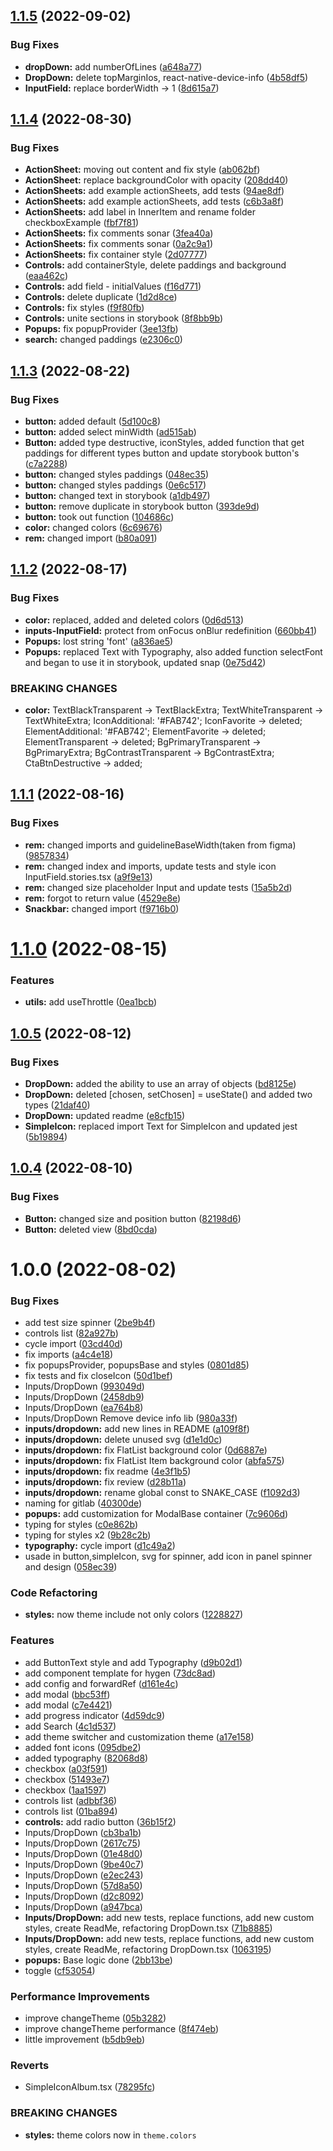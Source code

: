 ## [1.1.5](https://glab.lad24.ru/npm/mobydick/compare/v1.1.4...v1.1.5) (2022-09-02)


### Bug Fixes

* **dropDown:** add numberOfLines ([a648a77](https://glab.lad24.ru/npm/mobydick/commit/a648a77144d92d2e4fa7659436d219f89e39a50d))
* **DropDown:** delete topMarginIos, react-native-device-info ([4b58df5](https://glab.lad24.ru/npm/mobydick/commit/4b58df5ace5df9d42dba26fe02485d4d7fa4e289))
* **InputField:** replace borderWidth -> 1 ([8d615a7](https://glab.lad24.ru/npm/mobydick/commit/8d615a7bccac26565ed2dda2c556deda91e1a706))

## [1.1.4](https://glab.lad24.ru/npm/mobydick/compare/v1.1.3...v1.1.4) (2022-08-30)


### Bug Fixes

* **ActionSheet:** moving out content and fix style ([ab062bf](https://glab.lad24.ru/npm/mobydick/commit/ab062bfbdd01bff55f750d89786478a1fdf6f7a6))
* **ActionSheet:** replace backgroundColor with opacity ([208dd40](https://glab.lad24.ru/npm/mobydick/commit/208dd409683e6a61751497f000f121add830b199))
* **ActionSheets:** add example actionSheets, add tests ([94ae8df](https://glab.lad24.ru/npm/mobydick/commit/94ae8df9792ed15f5081d8e215cc4a4883660e06))
* **ActionSheets:** add example actionSheets, add tests ([c6b3a8f](https://glab.lad24.ru/npm/mobydick/commit/c6b3a8f45d67d20e20056f8222d91473f46abde9))
* **ActionSheets:** add label in InnerItem and rename folder checkboxExample ([fbf7f81](https://glab.lad24.ru/npm/mobydick/commit/fbf7f81ca0300e694a53635557822d79b19528e7))
* **ActionSheets:** fix comments sonar ([3fea40a](https://glab.lad24.ru/npm/mobydick/commit/3fea40aed5b4016c0e7e8ac549034a87371bfaf5))
* **ActionSheets:** fix comments sonar ([0a2c9a1](https://glab.lad24.ru/npm/mobydick/commit/0a2c9a1094edc7655430942f8ed135d3d99ab22b))
* **ActionSheets:** fix container style ([2d07777](https://glab.lad24.ru/npm/mobydick/commit/2d077776b75958d71746db78a2f85aebea95ce59))
* **Controls:** add containerStyle, delete paddings and background ([eaa462c](https://glab.lad24.ru/npm/mobydick/commit/eaa462cf708342e7bdabaa11d829492578a652f1))
* **Controls:** add field - initialValues ([f16d771](https://glab.lad24.ru/npm/mobydick/commit/f16d7710812ece0b8ee0fbf69cbc982b4a56e847))
* **Controls:** delete duplicate ([1d2d8ce](https://glab.lad24.ru/npm/mobydick/commit/1d2d8ce0428b40dfbdc4d64c17211f9804fc263b))
* **Controls:** fix styles ([f9f80fb](https://glab.lad24.ru/npm/mobydick/commit/f9f80fb308ee3ea6196e7dc0ff02ee02c581dceb))
* **Controls:** unite sections in storybook ([8f8bb9b](https://glab.lad24.ru/npm/mobydick/commit/8f8bb9b3018be867266cbb1f501392e09f180165))
* **Popups:** fix popupProvider ([3ee13fb](https://glab.lad24.ru/npm/mobydick/commit/3ee13fbabcff1273d1f8f96515772779cc5b1fb1))
* **search:** changed paddings ([e2306c0](https://glab.lad24.ru/npm/mobydick/commit/e2306c0b72dbb16fbc9c0726c14f3c480a11cd65))

## [1.1.3](https://glab.lad24.ru/npm/mobydick/compare/v1.1.2...v1.1.3) (2022-08-22)


### Bug Fixes

* **button:** added default ([5d100c8](https://glab.lad24.ru/npm/mobydick/commit/5d100c841a0aba33b829a5bec502e087bb6e467a))
* **button:** added select minWidth ([ad515ab](https://glab.lad24.ru/npm/mobydick/commit/ad515ab8a9daca12e810524da3c1cfc030bd5c9c))
* **Button:** added type destructive, iconStyles, added function that get paddings for different types button and  update storybook button's ([c7a2288](https://glab.lad24.ru/npm/mobydick/commit/c7a228824c754f522f3658343c05c0757901f6ef))
* **button:** changed styles paddings ([048ec35](https://glab.lad24.ru/npm/mobydick/commit/048ec35598a620011e992699469a29b785e6771e))
* **button:** changed styles paddings ([0e6c517](https://glab.lad24.ru/npm/mobydick/commit/0e6c51706c4b6ca5eea9bb57a6feff2cc1145923))
* **button:** changed text in storybook ([a1db497](https://glab.lad24.ru/npm/mobydick/commit/a1db497710d7210f09642322b8a737630b0c84fa))
* **button:** remove duplicate in storybook button ([393de9d](https://glab.lad24.ru/npm/mobydick/commit/393de9d556fcf755710d8d388ef24dca3c1f0571))
* **button:** took out function ([104686c](https://glab.lad24.ru/npm/mobydick/commit/104686c744a709efae67984d0531018f5f735d44))
* **color:** changed colors ([6c69676](https://glab.lad24.ru/npm/mobydick/commit/6c69676f84b8e16c2ce607117751e6aea3bf8899))
* **rem:** changed import ([b80a091](https://glab.lad24.ru/npm/mobydick/commit/b80a09184cc8c626e26b6c1ea44e95762fe5bf1e))

## [1.1.2](https://glab.lad24.ru/npm/mobydick/compare/v1.1.1...v1.1.2) (2022-08-17)


### Bug Fixes

* **color:** replaced, added and deleted colors ([0d6d513](https://glab.lad24.ru/npm/mobydick/commit/0d6d5130172daf3b056f3ca9afe71667b938bcb6))
* **inputs-InputField:** protect from onFocus onBlur redefinition ([660bb41](https://glab.lad24.ru/npm/mobydick/commit/660bb41e90fadaec3bcd621809f63f9aeaa3ef63))
* **Popups:** lost string 'font' ([a836ae5](https://glab.lad24.ru/npm/mobydick/commit/a836ae5e7ddbadb4b0debd311f4122b6290cf7c5))
* **Popups:** replaced Text with Typography, also added function selectFont and began to use it in storybook, updated snap ([0e75d42](https://glab.lad24.ru/npm/mobydick/commit/0e75d42fc2e7b5986358e2e5e2df61b337222049))


### BREAKING CHANGES

* **color:** TextBlackTransparent -> TextBlackExtra; TextWhiteTransparent -> TextWhiteExtra; IconAdditional: '#FAB742'; IconFavorite -> deleted; ElementAdditional: '#FAB742'; ElementFavorite -> deleted; ElementTransparent -> deleted; BgPrimaryTransparent -> BgPrimaryExtra; BgContrastTransparent -> BgContrastExtra; CtaBtnDestructive -> added;

## [1.1.1](https://glab.lad24.ru/npm/mobydick/compare/v1.1.0...v1.1.1) (2022-08-16)


### Bug Fixes

* **rem:** changed imports and guidelineBaseWidth(taken from figma) ([9857834](https://glab.lad24.ru/npm/mobydick/commit/9857834b050dcd2e6d3f61fe727edf2080ec48de))
* **rem:** changed index and imports, update tests and style icon InputField.stories.tsx ([a9f9e13](https://glab.lad24.ru/npm/mobydick/commit/a9f9e13adfe8e6a6e87a1dccc79aed1e29cdb4f4))
* **rem:** changed size placeholder Input and update tests ([15a5b2d](https://glab.lad24.ru/npm/mobydick/commit/15a5b2d3552ef84365994b43a9d69e725880ee19))
* **rem:** forgot to return value ([4529e8e](https://glab.lad24.ru/npm/mobydick/commit/4529e8ecb89984968c001893b79e2a665925b18b))
* **Snackbar:** changed import ([f9716b0](https://glab.lad24.ru/npm/mobydick/commit/f9716b01344b4fea966ffc3710a2a1e6f7508f28))

# [1.1.0](https://glab.lad24.ru/npm/mobydick/compare/v1.0.5...v1.1.0) (2022-08-15)


### Features

* **utils:** add useThrottle ([0ea1bcb](https://glab.lad24.ru/npm/mobydick/commit/0ea1bcb1e6d9fed92e59124134dd62b04bb46a91))

## [1.0.5](https://glab.lad24.ru/npm/mobydick/compare/v1.0.4...v1.0.5) (2022-08-12)


### Bug Fixes

* **DropDown:** added the ability to use an array of objects ([bd8125e](https://glab.lad24.ru/npm/mobydick/commit/bd8125e82ba35df7b75ec291b092f3f02c89e578))
* **DropDown:** deleted [chosen, setChosen] = useState() and added two types ([21daf40](https://glab.lad24.ru/npm/mobydick/commit/21daf40446bb0e78445521c616539f8d9fbcf3ca))
* **DropDown:** updated readme ([e8cfb15](https://glab.lad24.ru/npm/mobydick/commit/e8cfb15150fe30051d7c8a37873f16bb05740ffc))
* **SimpleIcon:** replaced import Text for SimpleIcon and updated jest ([5b19894](https://glab.lad24.ru/npm/mobydick/commit/5b19894f379e15a26cacc332ce1b8e38061cc7cc))

## [1.0.4](https://glab.lad24.ru/npm/mobydick/compare/v1.0.3...v1.0.4) (2022-08-10)


### Bug Fixes

* **Button:** changed size and position button ([82198d6](https://glab.lad24.ru/npm/mobydick/commit/82198d6817cee5a4922d73f1c4674aa032cdfb5a))
* **Button:** deleted view ([8bd0cda](https://glab.lad24.ru/npm/mobydick/commit/8bd0cda1bca70780ebd13cd4ef39ffee04467ee3))

# 1.0.0 (2022-08-02)


### Bug Fixes

* add test size spinner ([2be9b4f](https://glab.lad24.ru/npm/mobydick/commit/2be9b4f355de9cbe173187767168e543c15660a3))
* controls list ([82a927b](https://glab.lad24.ru/npm/mobydick/commit/82a927b2ea5dcd5578729ab933771f6c067b7667))
* cycle import ([03cd40d](https://glab.lad24.ru/npm/mobydick/commit/03cd40d819b1132769d0aeb3f365600ee435cf86))
* fix imports ([a4c4e18](https://glab.lad24.ru/npm/mobydick/commit/a4c4e189ec39fdc5f0d3e66b6b4bef6d30ceaeeb))
* fix popupsProvider, popupsBase and styles ([0801d85](https://glab.lad24.ru/npm/mobydick/commit/0801d85392bcac024077c4f9215b02ecabbf0bac))
* fix tests and fix closeIcon ([50d1bef](https://glab.lad24.ru/npm/mobydick/commit/50d1befaab8348800fddcc09b19ee566748abe45))
* Inputs/DropDown ([993049d](https://glab.lad24.ru/npm/mobydick/commit/993049de49bd428b1770b26d95e9cc6b2cf4f631))
* Inputs/DropDown ([2458db9](https://glab.lad24.ru/npm/mobydick/commit/2458db99af2e72e9332c215ca1b49d579ec0ba92))
* Inputs/DropDown ([ea764b8](https://glab.lad24.ru/npm/mobydick/commit/ea764b8462a5de2dbe03f61f1327d13838dc1d64))
* Inputs/DropDown Remove device info lib ([980a33f](https://glab.lad24.ru/npm/mobydick/commit/980a33fe7cc4c46f3b471d0e4152385497a43d60))
* **inputs/dropdown:** add new lines in README ([a109f8f](https://glab.lad24.ru/npm/mobydick/commit/a109f8febfdd07710bf97bf37d84cfe19bbd1cf1))
* **inputs/dropdown:** delete unused svg ([d1e1d0c](https://glab.lad24.ru/npm/mobydick/commit/d1e1d0ccdf87cca1edc39d055767a994d63cff17))
* **inputs/dropdown:** fix FlatList background color ([0d6887e](https://glab.lad24.ru/npm/mobydick/commit/0d6887e1a0737fdbc54f81551003e66dceb20bae))
* **inputs/dropdown:** fix FlatList Item background color ([abfa575](https://glab.lad24.ru/npm/mobydick/commit/abfa575ea48ff0a970473e673ead9357775ef767))
* **inputs/dropdown:** fix readme ([4e3f1b5](https://glab.lad24.ru/npm/mobydick/commit/4e3f1b529352133878cdd56778d214222b3570b1))
* **inputs/dropdown:** fix review ([d28b11a](https://glab.lad24.ru/npm/mobydick/commit/d28b11a1789eda8b49eddfb42cdd2f36d48a8ac2))
* **inputs/dropdown:** rename global const to SNAKE_CASE ([f1092d3](https://glab.lad24.ru/npm/mobydick/commit/f1092d3510f27ba0ff73508b5eedf59895eabefd))
* naming for gitlab ([40300de](https://glab.lad24.ru/npm/mobydick/commit/40300de05a4a472fe00347ebf1fc2b4d4f982892))
* **popups:** add customization for ModalBase container ([7c9606d](https://glab.lad24.ru/npm/mobydick/commit/7c9606d65550d41402b946ea73ebe1abe38a55c9))
* typing for styles ([c0e862b](https://glab.lad24.ru/npm/mobydick/commit/c0e862b11fdee57c8d3723378c239e4d616942f6))
* typing for styles x2 ([9b28c2b](https://glab.lad24.ru/npm/mobydick/commit/9b28c2bc14e167ae3b0b4089e8dfa7a34e27780b))
* **typography:** cycle import ([d1c49a2](https://glab.lad24.ru/npm/mobydick/commit/d1c49a219384704914537dbfee0b97b7a00a2525))
* usade in button,simpleIcon, svg for spinner, add icon in panel spinner and design ([058ec39](https://glab.lad24.ru/npm/mobydick/commit/058ec39aaa6be1a986fc3b4fa73f72f18098c0b8))


### Code Refactoring

* **styles:** now theme include not only colors ([1228827](https://glab.lad24.ru/npm/mobydick/commit/1228827dc60333fb3621fe8081b221cc1c4011d2))


### Features

* add ButtonText style and add Typography ([d9b02d1](https://glab.lad24.ru/npm/mobydick/commit/d9b02d1d710dc97578c08f0437dccef887f34ee5))
* add component template for hygen ([73dc8ad](https://glab.lad24.ru/npm/mobydick/commit/73dc8adfd196a3191b5cbaf8b5e7350a74ecc46a))
* add config and forwardRef ([d161e4c](https://glab.lad24.ru/npm/mobydick/commit/d161e4c86bafba77e34773159f556ef23f6b03e8))
* add modal ([bbc53ff](https://glab.lad24.ru/npm/mobydick/commit/bbc53ff140339f71b9cb4ba33f7e24f687c3e179))
* add modal ([c7e4421](https://glab.lad24.ru/npm/mobydick/commit/c7e4421b144a4c371c3ed31bf682430aff471e50))
* add progress indicator ([4d59dc9](https://glab.lad24.ru/npm/mobydick/commit/4d59dc9edfd3124c6dcf428bd18b36f65d4d9a87))
* add Search ([4c1d537](https://glab.lad24.ru/npm/mobydick/commit/4c1d537840249a2dfb545f59880556d9fdbfddd1))
* add theme switcher and customization theme ([a17e158](https://glab.lad24.ru/npm/mobydick/commit/a17e158c58c9ea77af5257b32e9a1a51b8700969))
* added font icons ([095dbe2](https://glab.lad24.ru/npm/mobydick/commit/095dbe28e5b72722391c8d88dc74711ea9e152e1))
* added typography ([82068d8](https://glab.lad24.ru/npm/mobydick/commit/82068d8d32d8fc82c6cfb9c07b448474eed7b3eb))
* checkbox ([a03f591](https://glab.lad24.ru/npm/mobydick/commit/a03f591e0be46555b298d8a0986961535f99abb1))
* checkbox ([51493e7](https://glab.lad24.ru/npm/mobydick/commit/51493e706591f6b01d556294161e69fb154ccb6b))
* checkbox ([1aa1597](https://glab.lad24.ru/npm/mobydick/commit/1aa159733ae9ec72cd684c24379b8987a8d31563))
* controls list ([adbbf36](https://glab.lad24.ru/npm/mobydick/commit/adbbf3689daff899c605d4be01c5817d1a443cb4))
* controls list ([01ba894](https://glab.lad24.ru/npm/mobydick/commit/01ba8942bd551f53dc4eb4057ae32615bc0f7d84))
* **controls:** add radio button ([36b15f2](https://glab.lad24.ru/npm/mobydick/commit/36b15f2a18b578aae88df1c373afbaf1100e2a1b))
* Inputs/DropDown ([cb3ba1b](https://glab.lad24.ru/npm/mobydick/commit/cb3ba1b8ee9ee6e47a58b1e5bedf948afc3220e8))
* Inputs/DropDown ([2617c75](https://glab.lad24.ru/npm/mobydick/commit/2617c7562bb207a177c11a945497795a06ddaf35))
* Inputs/DropDown ([01e48d0](https://glab.lad24.ru/npm/mobydick/commit/01e48d03fb25fdd94d044f45a2fe3afa0cfed26d))
* Inputs/DropDown ([9be40c7](https://glab.lad24.ru/npm/mobydick/commit/9be40c7548f5c16f0a67157380abc8ec72ceb705))
* Inputs/DropDown ([e2ec243](https://glab.lad24.ru/npm/mobydick/commit/e2ec243e9d4ee3f0345ccb2390026be3e57718e4))
* Inputs/DropDown ([57d8a50](https://glab.lad24.ru/npm/mobydick/commit/57d8a5059723fe6e41808fd9e913c715d5e0ae66))
* Inputs/DropDown ([d2c8092](https://glab.lad24.ru/npm/mobydick/commit/d2c809276ec023a8b6e9a7a6b59f6061fefa9e05))
* Inputs/DropDown ([a947bca](https://glab.lad24.ru/npm/mobydick/commit/a947bcac457343a270611f55a5ba6bac012601c0))
* **Inputs/DropDown:** add new tests, replace functions, add new custom styles, create ReadMe, refactoring DropDown.tsx ([71b8885](https://glab.lad24.ru/npm/mobydick/commit/71b8885d757c217c6d5284e92414a3e9c767d755))
* **Inputs/DropDown:** add new tests, replace functions, add new custom styles, create ReadMe, refactoring DropDown.tsx ([1063195](https://glab.lad24.ru/npm/mobydick/commit/106319554d1de82d607ecd88ad196eb59c406c8e))
* **popups:** Base logic done ([2bb13be](https://glab.lad24.ru/npm/mobydick/commit/2bb13bea68dab2dd4247f30b37e02bfd996bb11e))
* toggle ([cf53054](https://glab.lad24.ru/npm/mobydick/commit/cf5305485b8080b89a23976ea42906e98004c3e5))


### Performance Improvements

* improve changeTheme ([05b3282](https://glab.lad24.ru/npm/mobydick/commit/05b3282d739145d46efb7aa3bb569ff3f829308d))
* improve changeTheme performance ([8f474eb](https://glab.lad24.ru/npm/mobydick/commit/8f474eb7cb68cadce6a97de059dc03226716424b))
* little improvement ([b5db9eb](https://glab.lad24.ru/npm/mobydick/commit/b5db9ebc3b0772b8e3b411d70f82b619ad4e21a2))


### Reverts

* SimpleIconAlbum.tsx ([78295fc](https://glab.lad24.ru/npm/mobydick/commit/78295fcdafb9be7d6ee16ecb1a2493ded970d003))


### BREAKING CHANGES

* **styles:** theme colors now in `theme.colors`
